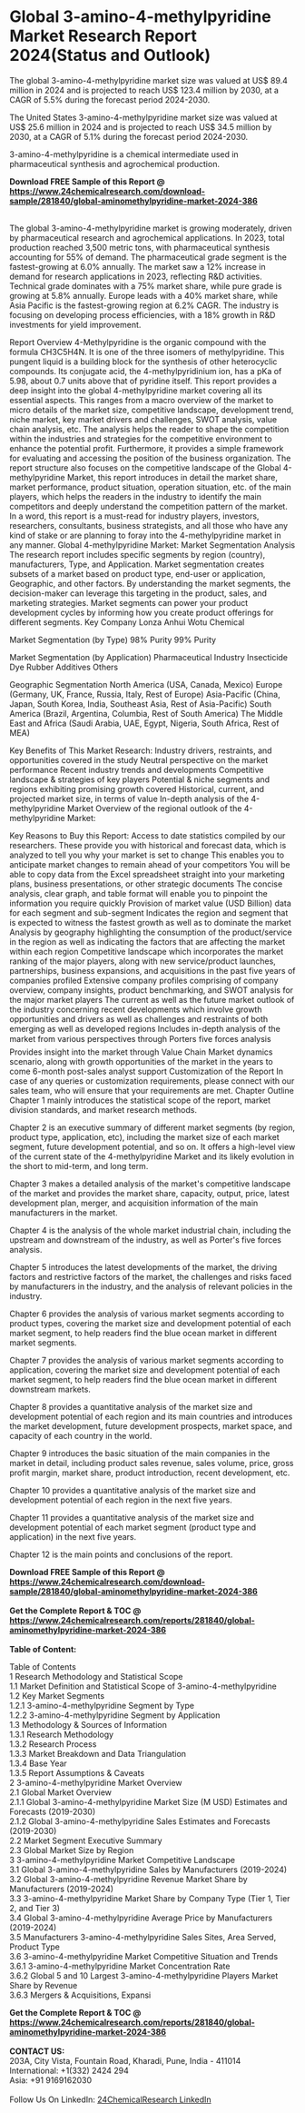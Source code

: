 <h1>Global 3-amino-4-methylpyridine Market Research Report 2024(Status and Outlook)</h1><p>The global 3-amino-4-methylpyridine market size was valued at US$ 89.4 million in 2024 and is projected to reach US$ 123.4 million by 2030, at a CAGR of 5.5% during the forecast period 2024-2030.</p><p>
The United States 3-amino-4-methylpyridine market size was valued at US$ 25.6 million in 2024 and is projected to reach US$ 34.5 million by 2030, at a CAGR of 5.1% during the forecast period 2024-2030.</p><p>
3-amino-4-methylpyridine is a chemical intermediate used in pharmaceutical synthesis and agrochemical production.</p><div><b>Download FREE Sample of this Report @ 
            <a href="https://www.24chemicalresearch.com/download-sample/281840/global-aminomethylpyridine-market-2024-386">
            https://www.24chemicalresearch.com/download-sample/281840/global-aminomethylpyridine-market-2024-386</a></b></div><br><p>
The global 3-amino-4-methylpyridine market is growing moderately, driven by pharmaceutical research and agrochemical applications. In 2023, total production reached 3,500 metric tons, with pharmaceutical synthesis accounting for 55% of demand. The pharmaceutical grade segment is the fastest-growing at 6.0% annually. The market saw a 12% increase in demand for research applications in 2023, reflecting R&amp;D activities. Technical grade dominates with a 75% market share, while pure grade is growing at 5.8% annually. Europe leads with a 40% market share, while Asia Pacific is the fastest-growing region at 6.2% CAGR. The industry is focusing on developing process efficiencies, with a 18% growth in R&amp;D investments for yield improvement.</p><p>
Report Overview
 4-Methylpyridine is the organic compound with the formula CH3C5H4N. It is one of the three isomers of methylpyridine. This pungent liquid is a building block for the synthesis of other heterocyclic compounds. Its conjugate acid, the 4-methylpyridinium ion, has a pKa of 5.98, about 0.7 units above that of pyridine itself.
 This report provides a deep insight into the global 4-methylpyridine market covering all its essential aspects. This ranges from a macro overview of the market to micro details of the market size, competitive landscape, development trend, niche market, key market drivers and challenges, SWOT analysis, value chain analysis, etc.
 The analysis helps the reader to shape the competition within the industries and strategies for the competitive environment to enhance the potential profit. Furthermore, it provides a simple framework for evaluating and accessing the position of the business organization. The report structure also focuses on the competitive landscape of the Global 4-methylpyridine Market, this report introduces in detail the market share, market performance, product situation, operation situation, etc. of the main players, which helps the readers in the industry to identify the main competitors and deeply understand the competition pattern of the market.
 In a word, this report is a must-read for industry players, investors, researchers, consultants, business strategists, and all those who have any kind of stake or are planning to foray into the 4-methylpyridine market in any manner.
 Global 4-methylpyridine Market: Market Segmentation Analysis
 The research report includes specific segments by region (country), manufacturers, Type, and Application. Market segmentation creates subsets of a market based on product type, end-user or application, Geographic, and other factors. By understanding the market segments, the decision-maker can leverage this targeting in the product, sales, and marketing strategies. Market segments can power your product development cycles by informing how you create product offerings for different segments.
 Key Company
 Lonza
 Anhui Wotu Chemical</p><p>
 Market Segmentation (by Type)
 98% Purity
 99% Purity</p><p>
 Market Segmentation (by Application)
 Pharmaceutical Industry
 Insecticide
 Dye
 Rubber Additives
 Others</p><p>
 Geographic Segmentation
 North America (USA, Canada, Mexico)
 Europe (Germany, UK, France, Russia, Italy, Rest of Europe)
 Asia-Pacific (China, Japan, South Korea, India, Southeast Asia, Rest of Asia-Pacific)
 South America (Brazil, Argentina, Columbia, Rest of South America)
 The Middle East and Africa (Saudi Arabia, UAE, Egypt, Nigeria, South Africa, Rest of MEA)</p><p>
 Key Benefits of This Market Research:
 Industry drivers, restraints, and opportunities covered in the study
 Neutral perspective on the market performance
 Recent industry trends and developments
 Competitive landscape &amp; strategies of key players
 Potential &amp; niche segments and regions exhibiting promising growth covered
 Historical, current, and projected market size, in terms of value
 In-depth analysis of the 4-methylpyridine Market
 Overview of the regional outlook of the 4-methylpyridine Market:</p><p>
 Key Reasons to Buy this Report:
 Access to date statistics compiled by our researchers. These provide you with historical and forecast data, which is analyzed to tell you why your market is set to change
 This enables you to anticipate market changes to remain ahead of your competitors
 You will be able to copy data from the Excel spreadsheet straight into your marketing plans, business presentations, or other strategic documents
 The concise analysis, clear graph, and table format will enable you to pinpoint the information you require quickly
 Provision of market value (USD Billion) data for each segment and sub-segment
 Indicates the region and segment that is expected to witness the fastest growth as well as to dominate the market
 Analysis by geography highlighting the consumption of the product/service in the region as well as indicating the factors that are affecting the market within each region
 Competitive landscape which incorporates the market ranking of the major players, along with new service/product launches, partnerships, business expansions, and acquisitions in the past five years of companies profiled
 Extensive company profiles comprising of company overview, company insights, product benchmarking, and SWOT analysis for the major market players
 The current as well as the future market outlook of the industry concerning recent developments which involve growth opportunities and drivers as well as challenges and restraints of both emerging as well as developed regions
 Includes in-depth analysis of the market from various perspectives through Porters five forces analysis
 Provides insight into the market through Value Chain
 Market dynamics scenario, along with growth opportunities of the market in the years to come
 6-month post-sales analyst support
 Customization of the Report
 In case of any queries or customization requirements, please connect with our sales team, who will ensure that your requirements are met.
 Chapter Outline
 Chapter 1 mainly introduces the statistical scope of the report, market division standards, and market research methods.</p><p>
 Chapter 2 is an executive summary of different market segments (by region, product type, application, etc), including the market size of each market segment, future development potential, and so on. It offers a high-level view of the current state of the 4-methylpyridine Market and its likely evolution in the short to mid-term, and long term.</p><p>
 Chapter 3 makes a detailed analysis of the market's competitive landscape of the market and provides the market share, capacity, output, price, latest development plan, merger, and acquisition information of the main manufacturers in the market.</p><p>
 Chapter 4 is the analysis of the whole market industrial chain, including the upstream and downstream of the industry, as well as Porter's five forces analysis.</p><p>
 Chapter 5 introduces the latest developments of the market, the driving factors and restrictive factors of the market, the challenges and risks faced by manufacturers in the industry, and the analysis of relevant policies in the industry.</p><p>
 Chapter 6 provides the analysis of various market segments according to product types, covering the market size and development potential of each market segment, to help readers find the blue ocean market in different market segments.</p><p>
 Chapter 7 provides the analysis of various market segments according to application, covering the market size and development potential of each market segment, to help readers find the blue ocean market in different downstream markets.</p><p>
 Chapter 8 provides a quantitative analysis of the market size and development potential of each region and its main countries and introduces the market development, future development prospects, market space, and capacity of each country in the world.</p><p>
 Chapter 9 introduces the basic situation of the main companies in the market in detail, including product sales revenue, sales volume, price, gross profit margin, market share, product introduction, recent development, etc.</p><p>
 Chapter 10 provides a quantitative analysis of the market size and development potential of each region in the next five years.</p><p>
 Chapter 11 provides a quantitative analysis of the market size and development potential of each market segment (product type and application) in the next five years.</p><p>
 Chapter 12 is the main points and conclusions of the report.</p><div><b>Download FREE Sample of this Report @ 
            <a href="https://www.24chemicalresearch.com/download-sample/281840/global-aminomethylpyridine-market-2024-386">
            https://www.24chemicalresearch.com/download-sample/281840/global-aminomethylpyridine-market-2024-386</a></b></div><br><div><b>Get the Complete Report & TOC @ 
            <a href="https://www.24chemicalresearch.com/reports/281840/global-aminomethylpyridine-market-2024-386">
            https://www.24chemicalresearch.com/reports/281840/global-aminomethylpyridine-market-2024-386</a></b></div><br>
            <b>Table of Content:</b><p>Table of Contents<br />
 1 Research Methodology and Statistical Scope<br />
 1.1 Market Definition and Statistical Scope of 3-amino-4-methylpyridine<br />
 1.2 Key Market Segments<br />
 1.2.1 3-amino-4-methylpyridine Segment by Type<br />
 1.2.2 3-amino-4-methylpyridine Segment by Application<br />
 1.3 Methodology & Sources of Information<br />
 1.3.1 Research Methodology<br />
 1.3.2 Research Process<br />
 1.3.3 Market Breakdown and Data Triangulation<br />
 1.3.4 Base Year<br />
 1.3.5 Report Assumptions & Caveats<br />
 2 3-amino-4-methylpyridine Market Overview<br />
 2.1 Global Market Overview<br />
 2.1.1 Global 3-amino-4-methylpyridine Market Size (M USD) Estimates and Forecasts (2019-2030)<br />
 2.1.2 Global 3-amino-4-methylpyridine Sales Estimates and Forecasts (2019-2030)<br />
 2.2 Market Segment Executive Summary<br />
 2.3 Global Market Size by Region<br />
 3 3-amino-4-methylpyridine Market Competitive Landscape<br />
 3.1 Global 3-amino-4-methylpyridine Sales by Manufacturers (2019-2024)<br />
 3.2 Global 3-amino-4-methylpyridine Revenue Market Share by Manufacturers (2019-2024)<br />
 3.3 3-amino-4-methylpyridine Market Share by Company Type (Tier 1, Tier 2, and Tier 3)<br />
 3.4 Global 3-amino-4-methylpyridine Average Price by Manufacturers (2019-2024)<br />
 3.5 Manufacturers 3-amino-4-methylpyridine Sales Sites, Area Served, Product Type<br />
 3.6 3-amino-4-methylpyridine Market Competitive Situation and Trends<br />
 3.6.1 3-amino-4-methylpyridine Market Concentration Rate<br />
 3.6.2 Global 5 and 10 Largest 3-amino-4-methylpyridine Players Market Share by Revenue<br />
 3.6.3 Mergers & Acquisitions, Expansi</p><div><b>Get the Complete Report & TOC @ 
            <a href="https://www.24chemicalresearch.com/reports/281840/global-aminomethylpyridine-market-2024-386">
            https://www.24chemicalresearch.com/reports/281840/global-aminomethylpyridine-market-2024-386</a></b></div><br><b>CONTACT US:</b><br>
            203A, City Vista, Fountain Road, Kharadi, Pune, India - 411014<br>
            International: +1(332) 2424 294<br>
            Asia: +91 9169162030 <br><br>
            Follow Us On LinkedIn: <a href="https://www.linkedin.com/company/24chemicalresearch/">24ChemicalResearch LinkedIn</a>